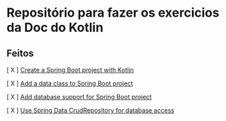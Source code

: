 # Repositório para fazer os exercicios da Doc do Kotlin

## Feitos

[ X ] [Create a Spring Boot project with Kotlin](https://kotlinlang.org/docs/jvm-create-project-with-spring-boot.html)

[ X ] [Add a data class to Spring Boot project](https://kotlinlang.org/docs/jvm-spring-boot-add-data-class.html)

[ X ] [Add database support for Spring Boot project](https://kotlinlang.org/docs/jvm-spring-boot-add-db-support.html)

[ X ] [Use Spring Data CrudRepository for database access](https://kotlinlang.org/docs/jvm-spring-boot-using-crudrepository.html)
